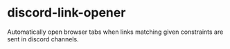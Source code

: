 # discord-link-opener
Automatically open browser tabs when links matching given constraints are sent in discord channels.
